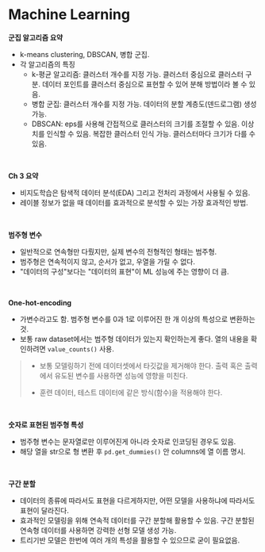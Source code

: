 # Machine Learning

**군집 알고리즘 요약**

- k-means clustering, DBSCAN, 병합 군집.
- 각 알고리즘의 특징
  - k-평균 알고리즘: 클러스터 개수를 지정 가능. 클러스터 중심으로 클러스터 구분. 데이터 포인트를 클러스터 중심으로 표현할 수 있어 분해 방법이라 볼 수 있음.
  - 병합 군집: 클러스터 개수를 지정 가능. 데이터의 분할 계층도(덴드로그램) 생성 가능.
  - DBSCAN: eps를 사용해 간접적으로 클러스터의 크기를 조절할 수 있음. 이상치를 인식할 수 있음. 복잡한 클러스터 인식 가능. 클러스터마다 크기가 다를 수 있음.

<br>

**Ch 3 요약**

- 비지도학습은 탐색적 데이터 분석(EDA) 그리고 전처리 과정에서 사용될 수 있음.
- 레이블 정보가 없을 때 데이터를 효과적으로 분석할 수 있는 가장 효과적인 방법.

<br>

**범주형 변수**

- 일반적으로 연속형만 다뤘지만, 실제 변수의 전형적인 형태는 범주형.
- 범주형은 연속적이지 않고, 순서가 없고, 우열을 가릴 수 없다.
- "데이터의 구성"보다는 "데이터의 표현"이 ML 성능에 주는 영향이 더 큼.

<br>

**One-hot-encoding**

- 가변수라고도 함. 범주형 변수를 0과 1로 이루어진 한 개 이상의 특성으로 변환하는 것.
- 보통 raw dataset에서는 범주형 데이터가 있는지 확인하는게 좋다. 열의 내용을 확인하려면 `value_counts()` 사용.

> - 보통 모델링하기 전에 데이터셋에서 타깃값을 제거해야 한다. 출력 혹은 출력에서 유도된 변수를 사용하면 성능에 영향을 미친다.
>
> - 훈련 데이터, 테스트 데이터에 같은 방식(함수)을 적용해야 한다.

<br>

**숫자로 표현된 범주형 특성**

- 범주형 변수는 문자열로만 이루어진게 아니라 숫자로 인코딩된 경우도 있음.
- 해당 열을 str으로 형 변환 후 `pd.get_dummies()` 안 columns에 열 이름 명시.

<br>

**구간 분할**

- 데이터의 종류에 따라서도 표현을 다르게하지만, 어떤 모델을 사용하냐에 따라서도 표현이 달라진다.
- 효과적인 모델링을 위해 연속적 데이터를 구간 분할해 활용할 수 있음. 구간 분할된 연속형 데이터를 사용하면 강력한 선형 모델 생성 가능.
- 트리기반 모델은 한번에 여러 개의 특성을 활용할 수 있으므로 굳이 필요없음.